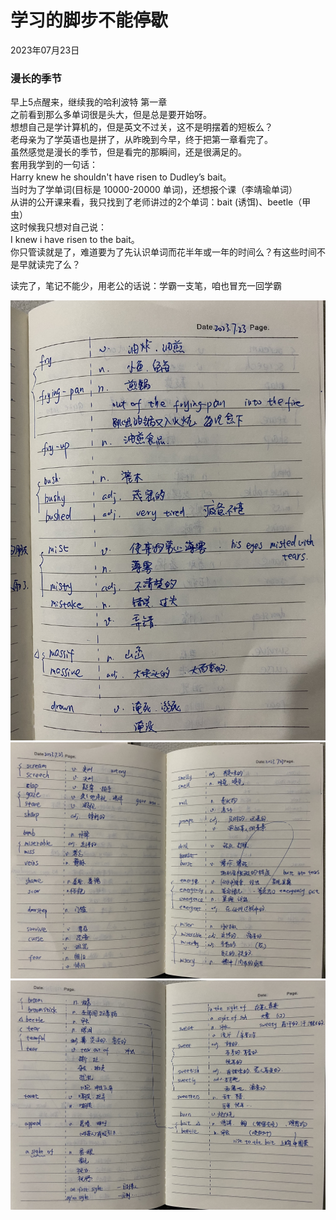# 学习的脚步不能停歇
<div class="date">2023年07月23日</div>

### 漫长的季节
早上5点醒来，继续我的哈利波特 第一章</br>
之前看到那么多单词很是头大，但是总是要开始呀。</br>
想想自己是学计算机的，但是英文不过关，这不是明摆着的短板么？</br>
老母亲为了学英语也是拼了，从昨晚到今早，终于把第一章看完了。</br>
虽然感觉是漫长的季节，但是看完的那瞬间，还是很满足的。</br>
套用我学到的一句话：</br>
Harry knew he shouldn't have risen to Dudley’s bait。</br>
当时为了学单词(目标是 10000-20000 单词)，还想报个课（李靖瑜单词）</br>
从讲的公开课来看，我只找到了老师讲过的2个单词：bait (诱饵)、beetle（甲虫）</br>
这时候我只想对自己说：</br>
I knew i have risen to the bait。</br>
你只管读就是了，难道要为了先认识单词而花半年或一年的时间么？有这些时间不是早就读完了么？</br>

读完了，笔记不能少，用老公的话说：学霸一支笔，咱也冒充一回学霸</br>
<div>
    <img src="pic/harry-potter/HarryPotter-001-1.jpg">
    <img src="pic/harry-potter/HarryPotter-001-2.jpg">
    <img src="pic/harry-potter/HarryPotter-001-3.jpg">
</div>



